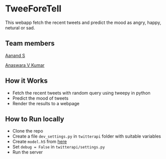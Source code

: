 # TweeForeTell

This webapp fetch the recent tweets and predict the mood as angry, happy, netural or sad.


## Team members

[Aanand S](https://www.github.com/unniznd/)

[Anaswara V Kumar](https://github.com/AnaswaraVKumar)

## How it Works

* Fetch the recent tweets with random query using tweepy in python
* Predict the mood of tweets 
* Render the results to a webpage

## How to Run locally

* Clone the repo
* Create a file ```dev_settings.py``` in ```twitterapi``` folder with suitable variables
* Create ```model.h5``` from [here](https://colab.research.google.com/drive/1ZLGsv7PrsZ4ijxC1jcycXhuGGqCVCeDv?usp=sharing)
* Set ``` debug = False ``` in ```twitterapi/settings.py```
* Run the server
